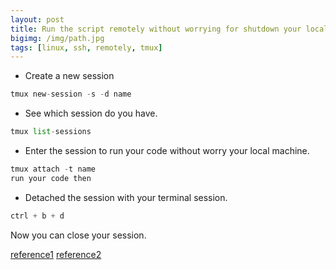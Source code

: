 ```yaml
---
layout: post
title: Run the script remotely without worrying for shutdown your local machine.
bigimg: /img/path.jpg
tags: [linux, ssh, remotely, tmux]
---
```


* Create a new session 
```python
tmux new-session -s -d name
```

* See which session do you have.

```python
tmux list-sessions
```

* Enter the session to run your code without worry your local machine.

```python
tmux attach -t name
run your code then 
```
* Detached the session with your terminal session.

```python
ctrl + b + d
```
Now you can close your session.

[reference1](https://blog.csdn.net/guoer9973/article/details/46560761)
[reference2](https://gist.github.com/michaellihs/b6d46fa460fa5e429ea7ee5ff8794b96)
